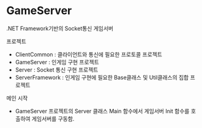 # GameServer
.NET Framework기반의 Socket통신 게임서버

프로젝트
- ClientCommon : 클라이언트와 통신에 필요한 프로토콜 프로젝트
- GameServer : 인게임 구현 프로젝트
- Server : Socket 통신 구현 프로젝트
- ServerFramework : 인게임 구현에 필요한 Base클래스 및 Util클래스의 집합 프로젝트

메인 시작
- GameServer 프로젝트의 Server 클래스 Main 함수에서 게임서버 Init 함수를 호출하여 게임서버를 구동함.
